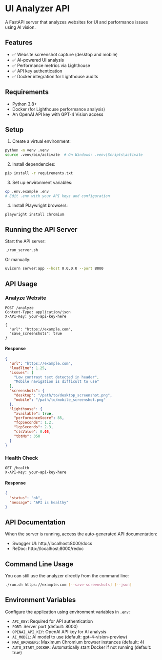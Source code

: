 # UI Analyzer API

A FastAPI server that analyzes websites for UI and performance issues using AI vision.

## Features

- ✅ Website screenshot capture (desktop and mobile)
- ✅ AI-powered UI analysis
- ✅ Performance metrics via Lighthouse
- ✅ API key authentication
- ✅ Docker integration for Lighthouse audits

## Requirements

- Python 3.8+
- Docker (for Lighthouse performance analysis)
- An OpenAI API key with GPT-4 Vision access

## Setup

1. Create a virtual environment:

```bash
python -m venv .venv
source .venv/bin/activate  # On Windows: .venv\Scripts\activate
```

2. Install dependencies:

```bash
pip install -r requirements.txt
```

3. Set up environment variables:

```bash
cp .env.example .env
# Edit .env with your API keys and configuration
```

4. Install Playwright browsers:

```bash
playwright install chromium
```

## Running the API Server

Start the API server:

```bash
./run_server.sh
```

Or manually:

```bash
uvicorn server:app --host 0.0.0.0 --port 8000
```

## API Usage

### Analyze Website

```http
POST /analyze
Content-Type: application/json
X-API-Key: your-api-key-here

{
  "url": "https://example.com",
  "save_screenshots": true
}
```

#### Response

```json
{
  "url": "https://example.com",
  "loadTime": 1.25,
  "issues": [
    "Low contrast text detected in header",
    "Mobile navigation is difficult to use"
  ],
  "screenshots": {
    "desktop": "/path/to/desktop_screenshot.png",
    "mobile": "/path/to/mobile_screenshot.png"
  },
  "lighthouse": {
    "available": true,
    "performanceScore": 85,
    "fcpSeconds": 1.2,
    "lcpSeconds": 2.3,
    "clsValue": 0.05,
    "tbtMs": 350
  }
}
```

### Health Check

```http
GET /health
X-API-Key: your-api-key-here
```

#### Response

```json
{
  "status": "ok",
  "message": "API is healthy"
}
```

## API Documentation

When the server is running, access the auto-generated API documentation:

- Swagger UI: http://localhost:8000/docs
- ReDoc: http://localhost:8000/redoc

## Command Line Usage

You can still use the analyzer directly from the command line:

```bash
./run.sh https://example.com [--save-screenshots] [--json]
```

## Environment Variables

Configure the application using environment variables in `.env`:

- `API_KEY`: Required for API authentication
- `PORT`: Server port (default: 8000)
- `OPENAI_API_KEY`: OpenAI API key for AI analysis
- `AI_MODEL`: AI model to use (default: gpt-4-vision-preview)
- `MAX_BROWSERS`: Maximum Chromium browser instances (default: 4)
- `AUTO_START_DOCKER`: Automatically start Docker if not running (default: true)
